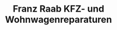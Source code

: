 ---
title: "Franz Raab KFZ- und Wohnwagenreparaturen"
url: /weiden-i-d-opf/franz-raab-kfz-und-wohnwagenreparaturen/
shop: Autowerkstatt
---